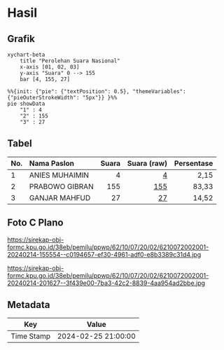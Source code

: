 # Hasil

## Grafik

```mermaid
xychart-beta
    title "Perolehan Suara Nasional"
    x-axis [01, 02, 03]
    y-axis "Suara" 0 --> 155
    bar [4, 155, 27]
```

```mermaid
%%{init: {"pie": {"textPosition": 0.5}, "themeVariables": {"pieOuterStrokeWidth": "5px"}} }%%
pie showData
    "1" : 4
    "2" : 155
    "3" : 27
```

## Tabel

| No. | Nama Paslon    | Suara | Suara (raw) | Persentase |
|:--- |:-------------- | -----:| -----------:| ----------:|
| 1   | ANIES MUHAIMIN | 4     | [4][p-1]    | 2,15       |
| 2   | PRABOWO GIBRAN | 155   | [155][p-2]  | 83,33      |
| 3   | GANJAR MAHFUD  | 27    | [27][p-3]   | 14,52      |


[p-1]: https://github.com/gigit-pemilu/pemilu-2024/blob/main/pilpres/hitung-suara/sub/62-kalimantan-tengah/sub/10-gunung-mas/sub/07-mihing-raya/sub/2002-tumbang-empas/sub/001-tps/sub/paslon-1.txt
[p-2]: https://github.com/gigit-pemilu/pemilu-2024/blob/main/pilpres/hitung-suara/sub/62-kalimantan-tengah/sub/10-gunung-mas/sub/07-mihing-raya/sub/2002-tumbang-empas/sub/001-tps/sub/paslon-2.txt
[p-3]: https://github.com/gigit-pemilu/pemilu-2024/blob/main/pilpres/hitung-suara/sub/62-kalimantan-tengah/sub/10-gunung-mas/sub/07-mihing-raya/sub/2002-tumbang-empas/sub/001-tps/sub/paslon-3.txt

## Foto C Plano

https://sirekap-obj-formc.kpu.go.id/38eb/pemilu/ppwp/62/10/07/20/02/6210072002001-20240214-155554--c0194657-ef30-4961-adf0-e8b3389c31d4.jpg

https://sirekap-obj-formc.kpu.go.id/38eb/pemilu/ppwp/62/10/07/20/02/6210072002001-20240214-201627--3f439e00-7ba3-42c2-8839-4aa954ad2bbe.jpg


## Metadata

| Key        | Value               |
| ---------- | ------------------- |
| Time Stamp | 2024-02-25 21:00:00 |



